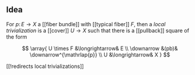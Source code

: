 

## Idea


For $p \colon E \to X$ a [[fiber bundle]] with [[typical fiber]] $F$, then a _local trivialization_ is a [[cover]] $U \to X$ such that there is a [[pullback]] square of the form

$$
  \array{
    U \times F &\longrightarrow& E
    \\
    \downarrow &(pb)& \downarrow^{\mathrlap{p}}
    \\
    U &\longrightarrow& X
  }
$$



[[!redirects local trivializations]]
